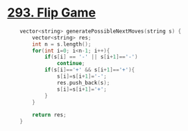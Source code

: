 # [293. Flip Game](https://leetcode.com/problems/flip-game/#/description)
```C++
    vector<string> generatePossibleNextMoves(string s) {
        vector<string> res;
        int n = s.length();
        for(int i=0; i<n-1; i++){
            if(s[i] == '-' || s[i+1]=='-')
                continue;
            if(s[i]=='+' && s[i+1]=='+'){
                s[i]=s[i+1]='-';
                res.push_back(s);
                s[i]=s[i+1]='+';
            }
        }
        
        return res;
    }

```
